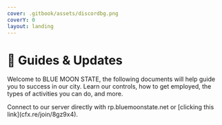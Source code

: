```yaml
---
cover: .gitbook/assets/discordbg.png
coverY: 0
layout: landing
---
```


# 🌚 Guides & Updates

Welcome to BLUE MOON STATE, the following documents will help guide you to success in our city. Learn our controls, how to get employed, the types of activities you can do, and more.



Connect to our server directly with rp.bluemoonstate.net or \[clicking this link]\(cfx.re/join/8gz9x4).

<figure><img src="https://i.imgur.com/nMo5WY1.png" alt=""><figcaption></figcaption></figure>
